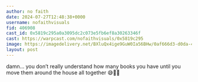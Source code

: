```yaml
---
author: no faith
date: 2024-07-27T12:48:38+0000
username: nofaithvisuals
fid: 406908
cast_id: 0x5819c295a0a3095dc2c073e5fb6ef8a30263346f
cast: https://warpcast.com/nofaithvisuals/0x5819c295
image: https://imagedelivery.net/BXluQx4ige9GuW0Ia56BHw/0af666d3-d0da-4a4f-6d1a-81845e5f1c00/original
layout: post
---
```

damn… you don’t really understand how many books you have until you move them around the house all together 😅😵‍💫  

<img src='https://imagedelivery.net/BXluQx4ige9GuW0Ia56BHw/0af666d3-d0da-4a4f-6d1a-81845e5f1c00/original' alt='' referrerpolicy='no-referrer'/>
